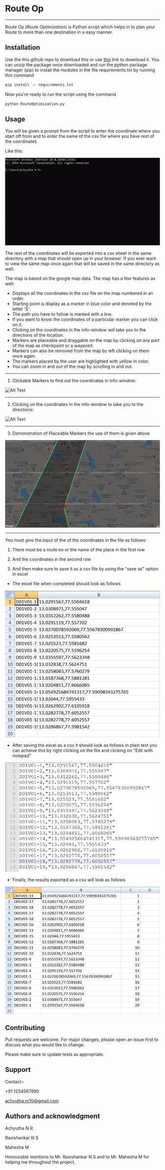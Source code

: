 # Route Op
***
Route Op (_Route Optimization_) is Python script which helps in to plan your Route to more than one destination in a easy manner.

## Installation
Use the this github repo to download this or use [this](https://github.com/Anonymous390/MapTest "Route Optimization") link to download it. You can unzip the package once downloaded and run the python package manager (pip) to install the modules in the file requirements.txt by running this command
```bash
pip install -r requirements.txt
```
Now you're ready to run the script using the command
```bash
python RouteOptimization.py
```

## Usage
You will be given a prompt from the script to enter the coordinate where you start off from and to enter the name of the csv file where you have rest of the coordinates

Like this:

![Alt Text](https://github.com/Anonymous390/MapTest/blob/main/etc/gif1.gif)

The rest of the coordinates will be exported into a csv sheet in the same directory with a map that should open up in your browser. If you ever want to view the same map once again that will be saved in the same directory as well.

The map is based on the google map data. The map has a few features as well:
  * Displays all the coordinates in the csv file on the map numbered in an order.
  * Starting point is display as a marker in blue color and denoted by the letter 'S'.
  * The path you have to follow is marked with a line.
  * If you want to know the coordinates of a particular marker you can click on it.
  * Clicking on the coordinates in the info-window will take you to the directions of the location.
  * Markers are placeable and draggable on the map by clicking on any part of the map as checkpoint or a waypoint.
  * Markers can also be removed from the map by left clicking on them once again.
  * The markers placed by the user are highlighted with yellow in color.
  * You can zoom in and out of the map by scrolling in and out.
***
1. Clickable Markers to find out the coordinates in info-window:

![Alt Text](https://github.com/Anonymous390/MapTest/blob/main/etc/gif3.gif)
***
2. Clicking on the coordinates in the info-window to take you to the directions:

![Alt Text](https://github.com/Anonymous390/MapTest/blob/main/etc/gif4.gif)
***
3. Demonstration of Placeable Markers the use of them is given above

![Alt Text](https://github.com/Anonymous390/MapTest/blob/main/etc/gif5.gif)

***

You must give the input of the of the coordinates in the file as follows:

1. There must be a route no or the name of the place in the first row

2. And the coordinates in the second row

3. And then make sure to save it as a csv file by using the "save as" option in excel

* The excel file when completed should look as follows

![Alt Text](https://github.com/Anonymous390/MapTest/blob/main/etc/img1.png)

* After saving the excel as a csv it should look as follows in plain text you can acheive this by right clicking on the file and clicking on "Edit with notepad"

![Alt Text](https://github.com/Anonymous390/MapTest/blob/main/etc/img3.png)

* Finally, the results exported as a csv will look as follows

![Alt Text](https://github.com/Anonymous390/MapTest/blob/main/etc/img2.png)

## Contributing
Pull requests are welcome. For major changes, please open an issue first to discuss what you would like to change.

Please make sure to update tests as appropriate.

## Support
Contact:- 

+91 1234567890

achyutha.nr10@gmail.com

## Authors and acknowledgment
Achyutha N R

Ravishankar N S

Mahesha M

Honourable mentions to Mr. Ravishankar N S and to Mr. Mahesha M for helping me throughout the project.
